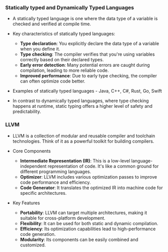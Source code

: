 ### Statically typed and Dynamically Typed Languages

*   A statically typed language is one where the data type of a variable is checked and verified at compile time.

* Key characteristics of statically typed languages:
    * **Type declaration**: You explicitly declare the data type of a variable when you define it.   
    * **Type checking**: The compiler verifies that you're using variables correctly based on their declared types.   
    * **Early error detection**: Many potential errors are caught during compilation, leading to more reliable code.   
    * **Improved performance**: Due to early type checking, the compiler can often optimize code better.

* Examples of statically typed languages - Java, C++, C#, Rust, Go, Swift

* In contrast to dynamically typed languages, where type checking happens at runtime, static typing offers a higher level of safety and predictability.

### LLVM

* LLVM is a collection of modular and reusable compiler and toolchain technologies. Think of it as a powerful toolkit for building compilers.

* Core Components
    * **Intermediate Representation (IR)**: This is a low-level language-independent representation of code. It's like a common ground for different programming languages.
    * **Optimizer**: LLVM includes various optimization passes to improve code performance and efficiency.
    * **Code Generator**: It translates the optimized IR into machine code for specific architectures.

* Key Features
    * **Portability**: LLVM can target multiple architectures, making it suitable for cross-platform development.
    * **Flexibility**: It can be used for both static and dynamic compilation.
    * **Efficiency**: Its optimization capabilities lead to high-performance code generation.
    * **Modularity**: Its components can be easily combined and customized.


